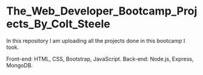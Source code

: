 # The_Web_Developer_Bootcamp_Projects_By_Colt_Steele
In this repository I am uploading all the projects done in this bootcamp I took.

Front-end: HTML, CSS, Bootstrap, JavaScript.
Back-end: Node.js, Express, MongoDB.
